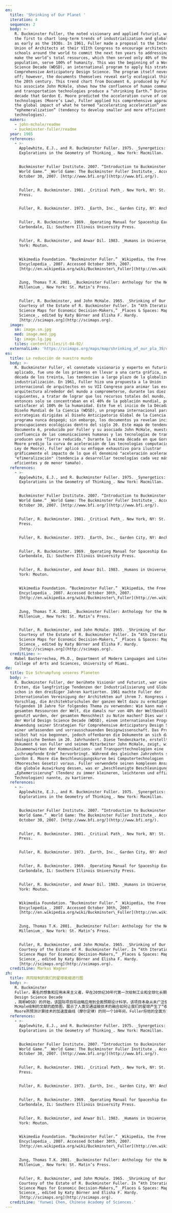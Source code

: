 ```yaml
---
en:
  title: 'Shrinking of Our Planet '
  iteration: 4
  sequence: 2
  body: >-
    R. Buckminster Fuller, the noted visionary and applied futurist, was one of
    the first to chart long-term trends of industrialization and globalization
    as early as the 1930s. In 1961, Fuller made a proposal to the International
    Union of Architects at their VIIth Congress to encourage architectural
    schools around the world to commit the next ten years to addressing how to
    make the world’s total resources, which then served only 40% of the world
    population, serve 100% of humanity. This was the beginning of a World Design
    Science Decade (WDSD), an international program to apply his strategies for
    Comprehensive Anticipatory Design Science. The program itself never took
    off; however, the documents themselves reveal early ecological thinking in
    the 20th century. This trend chart from Document 6, produced by Fuller and
    his associate John McHale, shows how the confluence of human communication
    and transportation technologies produce a “shrinking Earth.” During the same
    decade that Gordon E. Moore predicted the acceleration curve of computing
    technologies (Moore’s Law), Fuller applied his comprehensive approach to map
    the global impact of what he termed “accelerating acceleration” and
    “ephemeralization” (tendency to develop smaller and more efficient
    technologies).
  makers:
    - john-mchale/readme
    - buckminster-fuller/readme
  year: 1965
  references:
    - >-
      Applewhite, E.J., and R. Buckminster Fuller. 1975. _Synergetics:
      Explorations in the Geometry of Thinking_. New York: Macmillan.


      Buckminster Fuller Institute. 2007. “Introduction to Buckminster Fuller’s
      World Game.” _World Game: The Buckminster Fuller Institute_. Accessed
      October 30, 2007. [http://www.bfi.org/](http://www.bfi.org/).


      Fuller, R. Buckminster. 1981. _Critical Path_. New York, NY: St. Martin’s
      Press.


      Fuller, R. Buckminster. 1973. _Earth, Inc._ Garden City, NY: Anchor Press.


      Fuller, R. Buckminster. 1969. _Operating Manual for Spaceship Earth._
      Carbondale, IL: Southern Illinois University Press.


      Fuller, R. Buckminster, and Anwar Dil. 1983. _Humans in Universe_. New
      York: Mouton.


      Wikimedia Foundation. “Buckminster Fuller.” _Wikipedia, the Free
      Encyclopedia_. 2007. Accessed October 30th, 2007.
      [http://en.wikipedia.org/wiki/Buckminster\_Fuller](http://en.wikipedia.org/wiki/Buckminster_Fuller).


      Zung, Thomas T.K. 2001. _Buckminster Fuller: Anthology for the New
      Millenium_. New York: St. Matin’s Press.


      Fuller, R. Buckminster, and John McHale. 1965. _Shrinking of Our Planet_.
      Courtesy of the Estate of R. Buckminster Fuller. In “4th Iteration (2008):
      Science Maps for Economic Decision-Makers,” _Places & Spaces: Mapping
      Science_, edited by Katy Börner and Elisha F. Hardy.
      [http://scimaps.org](http://scimaps.org).
  image:
    sm: image.sm.jpg
    med: image.med.jpg
    lg: image.lg.jpg
    tiles: content/tiles/it-04-02/
  externalLink: 'https://scimaps.org/maps/map/shrinking_of_our_pla_39/detail'
es:
  title: La reducción de nuestro mundo
  body: >-
    R. Buckminster Fuller, el connotado visionario y experto en futurismo
    aplicado, fue uno de los primeros en llevar a una carta gráfica, en la
    década de los treinta, las tendencias a largo plazo de la globalización y la
    industrialización. En 1961, Fuller hizo una propuesta a la Unión
    internacional de arquitectos en su VII Congreso para animar las escuelas de
    arquitectura alrededor del mundo a comprometerse, durante los diez años
    siguientes, a tratar de lograr que los recursos totales del mundo, que
    entonces solo se concentraban en el 40% de la población mundial, pudieran
    satisfacer al 100% de la humanidad. Este fue el inicio de la Década del
    Diseño Mundial de la Ciencia (WDSD), un programa internacional para aplicar
    estrategias dirigidas al Diseño Anticipatorio Global de la Ciencia. El
    programa nunca despegó; sin embargo, los documentos ya revelan incipientes
    preocupaciones ecológicas dentro del siglo 20. Este mapa de tendencias, del
    Documento 6, producido por Fuller y su asociado John McHale, muestra cómo la
    confluencia de las comunicaciones humanas y las tecnologías de transporte
    producen una "Tierra reducida." Durante la misma década en que Gordon E.
    Moore predijo la curva de aceleración de las tecnologías computacionales (la
    Ley de Moore), Fuller aplicó su enfoque exhaustivo para ilustrar
    gráficamente el impacto de lo que él denominó "aceleración acelerada" y
    "efimeralización" (tendencia a desarrollar tecnologías cada vez más
    eficientes y de menor tamaño).
  references:
    - >-
      Applewhite, E.J., and R. Buckminster Fuller. 1975. _Synergetics:
      Explorations in the Geometry of Thinking_. New York: Macmillan.


      Buckminster Fuller Institute. 2007. “Introduction to Buckminster Fuller’s
      World Game.” _World Game: The Buckminster Fuller Institute_. Accessed
      October 30, 2007. [http://www.bfi.org/](http://www.bfi.org/).


      Fuller, R. Buckminster. 1981. _Critical Path_. New York, NY: St. Martin’s
      Press.


      Fuller, R. Buckminster. 1973. _Earth, Inc._ Garden City, NY: Anchor Press.


      Fuller, R. Buckminster. 1969. _Operating Manual for Spaceship Earth._
      Carbondale, IL: Southern Illinois University Press.


      Fuller, R. Buckminster, and Anwar Dil. 1983. _Humans in Universe_. New
      York: Mouton.


      Wikimedia Foundation. “Buckminster Fuller.” _Wikipedia, the Free
      Encyclopedia_. 2007. Accessed October 30th, 2007.
      [http://en.wikipedia.org/wiki/Buckminster\_Fuller](http://en.wikipedia.org/wiki/Buckminster_Fuller).


      Zung, Thomas T.K. 2001. _Buckminster Fuller: Anthology for the New
      Millenium_. New York: St. Matin’s Press.


      Fuller, R. Buckminster, and John McHale. 1965. _Shrinking of Our Planet_.
      Courtesy of the Estate of R. Buckminster Fuller. In “4th Iteration (2008):
      Science Maps for Economic Decision-Makers,” _Places & Spaces: Mapping
      Science_, edited by Katy Börner and Elisha F. Hardy.
      [http://scimaps.org](http://scimaps.org).
  creditLine: >-
    Mabel Basterrechea, Ph.D., Department of Modern Languages and Literatures,
    College of Arts and Sciences, University of Miami.
de:
  title: Die Schrumpfung unseres Planeten
  body: >-
    R. Buckminster Fuller, der berühmte Visionär und Futurist, war einer der
    Ersten, die langfristige Tendenzen der Industrialisierung und Globalisierung
    schon in den dreißiger Jahren kartierten. 1961 machte Fuller der
    Internationalen Vereinigung der Architekten auf ihrem 7. Kongress den
    Vorschlag, die Architekturschulen der ganzen Welt dazu zu ermutigen, die
    folgenden 10 Jahre für folgendes Thema zu verwenden: Wie kann man die
    gesamten Ressourcen der Welt, die damals nur von 40% der Weltbevölkerung
    genutzt wurden, der gesamten Menschheit zu Nutze machen? Dies war der Beginn
    der World Design Science Decade (WDSD), einem internationalen Programm zur
    Anwendung seiner Strategien für Comprehensive Anticipatory Design Science —
    einer umfassenden und vorrausschauenden Designwissenschaft. Das Programm
    selbst hat nie begonnen, jedoch offenbaren die Dokumente an sich das frühe
    ökologische Denken im 20. Jahrhundert. Diese Tendenzkarte, erstellt aus
    Dokument 6 von Fuller und seinem Mitarbeiter John McHale, zeigt, wie das
    Zusammenwirken der Kommunikations- und Transporttechnologien eine
    „schrumpfende Erde“ hervorbringt. Während des gleichen Jahrzehnts sagte
    Gordon E. Moore die Beschleunigungskurve bei Computertechnologien
    (Mooresches Gesetz) voraus. Fuller verwendete seinen komplexen Ansatz, um
    die globale Auswirkung dessen, was er „beschleunigte Beschleunigung“ und
    „Ephemerisierung“ (Tendenz zu immer kleineren, leichteren und effizienteren
    Technologien) nannte, zu kartieren.
  references:
    - >-
      Applewhite, E.J., and R. Buckminster Fuller. 1975. _Synergetics:
      Explorations in the Geometry of Thinking_. New York: Macmillan.


      Buckminster Fuller Institute. 2007. “Introduction to Buckminster Fuller’s
      World Game.” _World Game: The Buckminster Fuller Institute_. Accessed
      October 30, 2007. [http://www.bfi.org/](http://www.bfi.org/).


      Fuller, R. Buckminster. 1981. _Critical Path_. New York, NY: St. Martin’s
      Press.


      Fuller, R. Buckminster. 1973. _Earth, Inc._ Garden City, NY: Anchor Press.


      Fuller, R. Buckminster. 1969. _Operating Manual for Spaceship Earth._
      Carbondale, IL: Southern Illinois University Press.


      Fuller, R. Buckminster, and Anwar Dil. 1983. _Humans in Universe_. New
      York: Mouton.


      Wikimedia Foundation. “Buckminster Fuller.” _Wikipedia, the Free
      Encyclopedia_. 2007. Accessed October 30th, 2007.
      [http://en.wikipedia.org/wiki/Buckminster\_Fuller](http://en.wikipedia.org/wiki/Buckminster_Fuller).


      Zung, Thomas T.K. 2001. _Buckminster Fuller: Anthology for the New
      Millenium_. New York: St. Matin’s Press.


      Fuller, R. Buckminster, and John McHale. 1965. _Shrinking of Our Planet_.
      Courtesy of the Estate of R. Buckminster Fuller. In “4th Iteration (2008):
      Science Maps for Economic Decision-Makers,” _Places & Spaces: Mapping
      Science_, edited by Katy Börner and Elisha F. Hardy.
      [http://scimaps.org](http://scimaps.org).
  creditLine: Markus Wagner
zh:
  title: 共同绘制的我们的星球收缩进行图
  body: >-
    R. Buckminster
    Fuller，著名的想象和应用未来主义者，早在20世纪30年代第一次绘制工业和全球化长期的趋势。1961年，Fuller在国际建筑师协会的第7次代表大会上提出建议，鼓励世界各地的建筑学校投入未来10年的时间来解决如何将世界的全部资源1百分百地投入到人类中，然而当时的资源只为40%的世界人口服务。这只是世界设计科学十年（World
    Design Science Decade
    ，简称WDSD）的开始，该国际项目将战略应用到全面预期设计科学。该项目本身从未广泛使用；但是，其文献揭示了20世纪早期的生态学思考。由Fuller和他的同事John
    McHale绘制的文献的趋势图，展示了人类交通运输技术的融合如何让我们的星球产生了“收缩”。在Gordon E.
    Moore所预测计算技术的加速度曲线（摩尔定律）的同一个10年间，Fuller将他的全面方法应用于绘制他所称的“催化的加速”和“去实体化”（发展更小和更高效的技术的倾向）的全球影响力。
  references:
    - >-
      Applewhite, E.J., and R. Buckminster Fuller. 1975. _Synergetics:
      Explorations in the Geometry of Thinking_. New York: Macmillan.


      Buckminster Fuller Institute. 2007. “Introduction to Buckminster Fuller’s
      World Game.” _World Game: The Buckminster Fuller Institute_. Accessed
      October 30, 2007. [http://www.bfi.org/](http://www.bfi.org/).


      Fuller, R. Buckminster. 1981. _Critical Path_. New York, NY: St. Martin’s
      Press.


      Fuller, R. Buckminster. 1973. _Earth, Inc._ Garden City, NY: Anchor Press.


      Fuller, R. Buckminster. 1969. _Operating Manual for Spaceship Earth._
      Carbondale, IL: Southern Illinois University Press.


      Fuller, R. Buckminster, and Anwar Dil. 1983. _Humans in Universe_. New
      York: Mouton.


      Wikimedia Foundation. “Buckminster Fuller.” _Wikipedia, the Free
      Encyclopedia_. 2007. Accessed October 30th, 2007.
      [http://en.wikipedia.org/wiki/Buckminster\_Fuller](http://en.wikipedia.org/wiki/Buckminster_Fuller).


      Zung, Thomas T.K. 2001. _Buckminster Fuller: Anthology for the New
      Millenium_. New York: St. Matin’s Press.


      Fuller, R. Buckminster, and John McHale. 1965. _Shrinking of Our Planet_.
      Courtesy of the Estate of R. Buckminster Fuller. In “4th Iteration (2008):
      Science Maps for Economic Decision-Makers,” _Places & Spaces: Mapping
      Science_, edited by Katy Börner and Elisha F. Hardy.
      [http://scimaps.org](http://scimaps.org).
  creditLine: 'Yunwei Chen, Chinese Academy of Sciences.'
---
```

